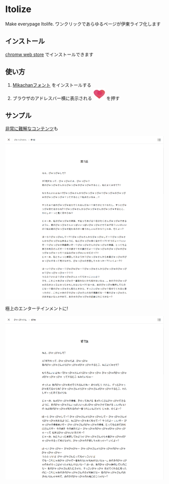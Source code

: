 # Itolize

Make everypage Itolife.
ワンクリックであらゆるページが伊東ライフ化します

## インストール

[chromw web store](https://chrome.google.com/webstore/detail/cjemkfbldcldpeoolmcoloefoahopgki/publish-delayed) でインストールできます

## 使い方

1. [Mikachanフォント](http://www001.upp.so-net.ne.jp/mikachan/) をインストールする
1. ブラウザのアドレスバー横に表示される ![icon](https://raw.githubusercontent.com/masarakki/itolize/master/app/images/icon-off.png) を押す

## サンプル

[非常に難解なコンテンツ](https://kakuyomu.jp/works/1177354054880629716/episodes/1177354054880629722)も

![before](https://raw.githubusercontent.com/masarakki/itolize/master/pyu_before.png)

極上のエンターテインメントに!

![aftere](https://raw.githubusercontent.com/masarakki/itolize/master/pyu_after.png)
